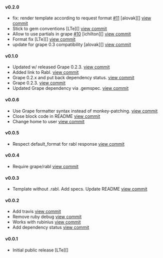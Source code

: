 #### v0.2.0

* fix: render template according to request format [#11](https://github.com/LTe/grape-rabl/pull/11) [alovak][] [view commit](http://github.com/LTe/grape-rabl/commit/f9658cf7a3026122afbb77e0da613731a5828338)
* Stick to gem conventions [LTe][] [view commit](http://github.com/LTe/grape-rabl/commit/aabd0e2ad72f56a75427eebcc586deed57cf5f58)
* Allow to use partials in grape [#10](https://github.com/LTe/grape-rabl/pull/10) [ichilton][] [view commit](http://github.com/LTe/grape-rabl/commit/72c96c5acc9d8000f56ee8400ae0229053fb3e7e)
* Format fix [LTe][] [view commit](http://github.com/LTe/grape-rabl/commit/13749cc18d332dcd0050bb32980cc233868a7992)
* update for grape 0.3 compatibility [alovak][] [view commit](http://github.com/LTe/grape-rabl/commit/78bfdceffbfe90b700868ff1e79ab87e8baded81)

#### v0.1.0

* Updated w/ released Grape 0.2.3. [view commit](http://github.com/LTe/grape-rabl/commit/9a055dfd8e13e0952a587de7a2e19c9f762e939c)
* Added link to Rabl. [view commit](http://github.com/LTe/grape-rabl/commit/2a7650cb5f9327761cac8b928453e451a973e131)
* Grape 0.2.x and put back dependency status. [view commit](http://github.com/LTe/grape-rabl/commit/9c1183f3758db8a79737ff35f0c328be646a3f65)
* Grape 0.2.3. [view commit](http://github.com/LTe/grape-rabl/commit/d06a6559a02095e1d84fbbd8df0c3eccdd31930b)
* Updated Grape dependency via .gemspec. [view commit](http://github.com/LTe/grape-rabl/commit/fd44b6a91fa327438eac968fea62ac00ec3ae01f)

#### v0.0.6

* Use Grape formatter syntax instead of monkey-patching. [view commit](http://github.com/LTe/grape-rabl/commit/bfba4c382933fd0f912d9114676b6d79d627c3be)
* Close block code in README [view commit](http://github.com/LTe/grape-rabl/commit/f397a0de4399d0797b5e327d56234464091d7e3d)
* Change home to user [view commit](http://github.com/LTe/grape-rabl/commit/45178ec13c613d872c65475b330d20a548459681)

#### v0.0.5

* Respect default_format for rabl response [view commit](http://github.com/LTe/grape-rabl/commit/ac54ebbb1d43d1fb76ee9516c5aa683c750c73b0)

#### v0.0.4

* Require grape/rabl [view commit](http://github.com/LTe/grape-rabl/commit/e99a185b20974f5e72ac3c19ec377a5853780a33)

#### v0.0.3

* Template without .rabl. Add specs. Update README [view commit](http://github.com/LTe/grape-rabl/commit/cecca03a680f8ae50b406e1b8c170eba27d1bc99)

#### v0.0.2

* Add travis [view commit](http://github.com/LTe/grape-rabl/commit/71c905bc91066c6fdb628afb555561e23219e213)
* Remove ruby debug [view commit](http://github.com/LTe/grape-rabl/commit/f80fad14a49b14ae7264b08eff12832c37cbd0b2)
* Works with rubinius [view commit](http://github.com/LTe/grape-rabl/commit/fceece344de095916ded7c477bb5891537bb8663)
* Add dependency status [view commit](http://github.com/LTe/grape-rabl/commit/66820fb52155c65d4cd9bd7b67f0f22c1105fa46)

#### v0.0.1

* Initial public release [LTe][]
